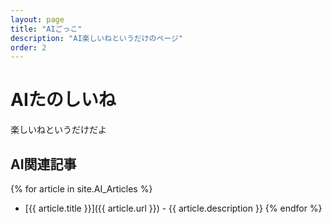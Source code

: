 ```yaml
---
layout: page
title: "AIごっこ"
description: "AI楽しいねというだけのページ"
order: 2
---
```


# AIたのしいね

楽しいねというだけだよ

## AI関連記事

{% for article in site.AI_Articles %}
- [{{ article.title }}]({{ article.url }}) - {{ article.description }}
{% endfor %}
